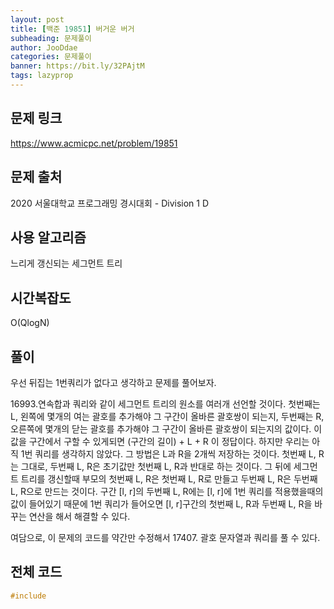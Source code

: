 ```yaml
---
layout: post
title: [백준 19851] 버거운 버거
subheading: 문제풀이
author: JooDdae
categories: 문제풀이
banner: https://bit.ly/32PAjtM
tags: lazyprop
---
```


## 문제 링크
https://www.acmicpc.net/problem/19851

## 문제 출처
2020 서울대학교 프로그래밍 경시대회 - Division 1 D

## 사용 알고리즘
느리게 갱신되는 세그먼트 트리

## 시간복잡도
O(QlogN)

## 풀이
우선 뒤집는 1번쿼리가 없다고 생각하고 문제를 풀어보자.

16993.연속합과 쿼리와 같이 세그먼트 트리의 원소를 여러개 선언할 것이다. 첫번째는 L, 왼쪽에 몇개의 여는 괄호를 추가해야 그 구간이 올바른 괄호쌍이 되는지, 두번째는 R, 오른쪽에 몇개의 닫는 괄호를 추가해야 그 구간이 올바른 괄호쌍이 되는지의 값이다. 이 값을 구간에서 구할 수 있게되면 (구간의 길이) + L + R 이 정답이다. 하지만 우리는 아직 1번 쿼리를 생각하지 않았다. 
그 방법은 L과 R을 2개씩 저장하는 것이다. 첫번째 L, R는 그대로, 두번째 L, R은 초기값만 첫번째 L, R과 반대로 하는 것이다. 그 뒤에 세그먼트 트리를 갱신할때 부모의 첫번째 L, R은 첫번째 L, R로 만들고 두번째 L, R은 두번째 L, R으로 만드는 것이다. 구간 [l, r]의 두번째 L, R에는 [l, r]에 1번 쿼리를 적용했을때의 값이 들어있기 때문에 1번 쿼리가 들어오면 [l, r]구간의 첫번째 L, R과 두번째 L, R을 바꾸는 연산을 해서 해결할 수 있다.

여담으로, 이 문제의 코드를 약간만 수정해서 17407. 괄호 문자열과 쿼리를 풀 수 있다.

## 전체 코드
```cpp
#include
```
